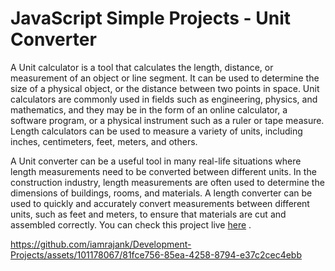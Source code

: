 <h1>JavaScript Simple Projects - Unit Converter</h1>
<p>A Unit calculator is a tool that calculates the length, distance, or measurement of an object or line segment. It can be used to determine the size of a physical object, or the distance between two points in space. Unit calculators are commonly used in fields such as engineering, physics, and mathematics, and they may be in the form of an online calculator, a software program, or a physical instrument such as a ruler or tape measure. Length calculators can be used to measure a variety of units, including inches, centimeters, feet, meters, and others.
</p>

<p>
A Unit converter can be a useful tool in many real-life situations where length measurements need to be converted between different units. In the construction industry, length measurements are often used to determine the dimensions of buildings, rooms, and materials. A length converter can be used to quickly and accurately convert measurements between different units, such as feet and meters, to ensure that materials are cut and assembled correctly.
You can check this project live <a target="_blank" href="https://unit-converters-web.netlify.app/">here</a> .</p>




https://github.com/iamrajank/Development-Projects/assets/101178067/81fce756-85ea-4258-8794-e37c2cec4ebb


